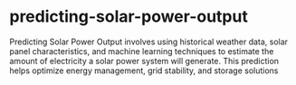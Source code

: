 # predicting-solar-power-output
Predicting Solar Power Output involves using historical weather data, solar panel characteristics, and machine learning techniques to estimate the amount of electricity a solar power system will generate. This prediction helps optimize energy management, grid stability, and storage solutions
